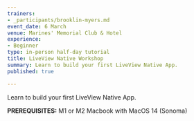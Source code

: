 ```yaml
---
trainers:
- _participants/brooklin-myers.md
event_date: 6 March
venue: Marines' Memorial Club & Hotel
experience:
- Beginner
type: in-person half-day tutorial
title: LiveView Native Workshop
summary: Learn to build your first LiveView Native App.
published: true

---
```

Learn to build your first LiveView Native App.

**PREREQUISITES:**
M1 or M2 Macbook with MacOS 14 (Sonoma)
